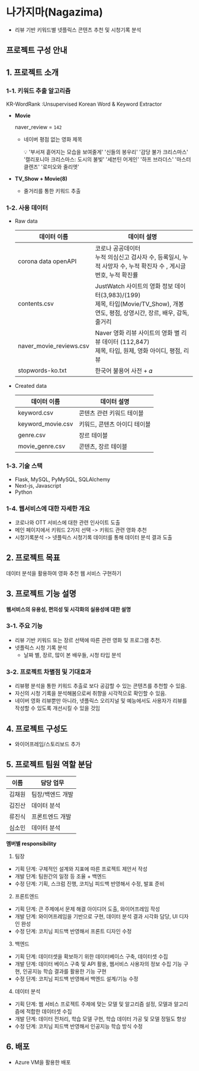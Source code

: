 # 나가지마(Nagazima)

- 리뷰 기반 키워드별 넷플릭스 콘텐츠 추천 및 시청기록 분석


## 프로젝트 구성 안내

## 1. 프로젝트 소개

### 1-1. 키워드 추출 알고리즘

KR-WordRank :Unsupervised Korean Word & Keyword Extractor



- **Movie**

  naver_review = `142`

  - 네이버 평점 없는 영화 제목

    <aside> 💡 '부서져 흩어지는 모습을 보여줄게' '신들의 봉우리' '감당 불가 크리스마스' '캘리포니아 크리스마스: 도시의 불빛' '세븐틴 어게인' '하프 브라더스' '마스터 클렌즈' '로미오와 줄리엣’</aside>

- **TV_Show + Movie(8)**
  - 줄거리를 통한 키워드 추출

### 1-2. 사용 데이터

- Raw data

  | 데이터 이름             | 데이터 설명                                                  |
  | ----------------------- | ------------------------------------------------------------ |
  | corona data openAPI     | 코로나 공공데이터<br />누적 의심신고 검사자 수, 등록일시, 누적 사망자 수, 누적 확진자 수 , 게시글 번호, 누적 확진률 |
  | contents.csv            | JustWatch 사이트의 영화 정보 데이터(3,983)/(199)<br />제목, 타입(Movie/TV_Show), 개봉 연도, 평점, 상영시간, 장르, 배우, 감독, 줄거리 |
  | naver_movie_reviews.csv | Naver 영화 리뷰 사이트의 영화 별 리뷰 데이터 (112,847)<br />제목, 타입, 원제, 영화 아이디, 평점, 리뷰 |
  | stopwords-ko.txt        | 한국어 불용어 사전 + 𝛼                                       |

  

- Created data

  | 데이터 이름       | 데이터 설명                  |
  | ----------------- | ---------------------------- |
  | keyword.csv       | 콘텐츠 관련 키워드 테이블    |
  | keyword_movie.csv | 키워드, 콘텐츠 아이디 테이블 |
  | genre.csv         | 장르 테이블                  |
  | movie_genre.csv   | 콘텐츠, 장르 테이블          |

  

  

### 1-3. 기술 스택

- Flask, MySQL, PyMySQL, SQLAlchemy
- Next-js, Javascript
- Python





### 1-4. 웹서비스에 대한 자세한 개요

- 코로나와 OTT 서비스에 대한 관련 인사이트 도출
- 메인 페이지에서 키워드 2가지 선택 -> 키워드 관련 영화 추천 
- 시청기록분석 -> 넷플릭스 시청기록 데이터를 통해 데이터 분석 결과 도출


## 2. 프로젝트 목표

데이터 분석을 활용하여 영화 추천 웹 서비스 구현하기


## 3. 프로젝트 기능 설명

**웹서비스의 유용성, 편의성 및 시각화의 실용성에 대한 설명**

### 3-1. 주요 기능

- 리뷰 기반 키워드 또는 장르 선택에 따른 관련 영화 및 프로그램 추천.
- 넷플릭스 시청 기록 분석
  - 날짜 별, 장르, 많이 본 배우들, 시청 타입 분석

### 3-2. 프로젝트 차별점 및 기대효과

- 리뷰평 분석을 통한 키워드 추출로 보다 공감할 수 있는 콘텐츠를 추천할 수 있음.
- 자신의 시청 기록을 분석해봄으로써 취향을 시각적으로 확인할 수 있음.
- 네이버 영화 리뷰뿐만 아니라, 넷플릭스 오리지널 및 예능에서도 사용자가 리뷰를 작성할 수 있도록 개선시킬 수 있을 것임

## 4. 프로젝트 구성도

  - 와이어프레임/스토리보드 추가

## 5. 프로젝트 팀원 역할 분담

| 이름   | 담당 업무        |
| ------ | ---------------- |
| 김채원 | 팀장/백엔드 개발 |
| 김진산 | 데이터 분석      |
| 류진식 | 프론트엔드 개발  |
| 심소민 | 데이터 분석      |

**멤버별 responsibility**

1. 팀장

- 기획 단계: 구체적인 설계와 지표에 따른 프로젝트 제안서 작성
- 개발 단계: 팀원간의 일정 등 조율 + 백엔드
- 수정 단계: 기획, 스크럼 진행, 코치님 피드백 반영해서 수정, 발표 준비

2. 프론트엔드

- 기획 단계: 큰 주제에서 문제 해결 아이디어 도출, 와이어프레임 작성
- 개발 단계: 와이어프레임을 기반으로 구현, 데이터 분석 결과 시각화 담당, UI 디자인 완성
- 수정 단계: 코치님 피드백 반영해서 프론트 디자인 수정

3. 백엔드

- 기획 단계: 데이터셋을 확보하기 위한 데이터베이스 구축, 데이터셋 수집
- 개발 단계: 데이터 베이스 구축 및 API 활용, 웹서비스 사용자의 정보 수집 기능 구현, 인공지능 학습 결과를 활용한 기능 구현
- 수정 단계: 코치님 피드백 반영해서 백엔드 설계/기능 수정

4. 데이터 분석

- 기획 단계: 웹 서비스 프로젝트 주제에 맞는 모델 및 알고리즘 설정, 모델과 알고리즘에 적합한 데이터셋 수집
- 개발 단계: 데이터 전처리, 학습 모델 구현, 학습 데이터 가공 및 모델 정밀도 향상
- 수정 단계: 코치님 피드백 반영해서 인공지능 학습 방식 수정

## 6. 배포

 - Azure VM을 활용한 배포
 
